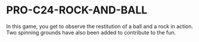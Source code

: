 # PRO-C24-ROCK-AND-BALL
In this game, you get to observe the restitution of a ball and a rock in action. Two spinning grounds have also been added to contribute to the fun.
